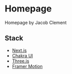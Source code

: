 # Homepage
Homepage by Jacob Clement

## Stack

- [Next.js](https://nextjs.org/) 
- [Chakra UI](https://chakra-ui.com/) 
- [Three.js](https://threejs.org/) 
- [Framer Motion](https://www.framer.com/motion/) 

